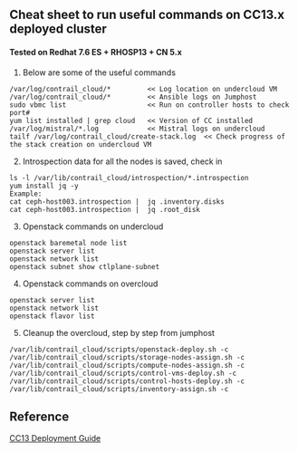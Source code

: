 ## Cheat sheet to run useful commands on CC13.x deployed cluster 
#### Tested on Redhat 7.6 ES + RHOSP13 + CN 5.x

1. Below are some of the useful commands 
```
/var/log/contrail_cloud/*         << Log location on undercloud VM
/var/log/contrail_cloud/*         << Ansible logs on Jumphost 
sudo vbmc list                    << Run on controller hosts to check port#
yum list installed | grep cloud   << Version of CC installed
/var/log/mistral/*.log            << Mistral logs on undercloud
tailf /var/log/contrail_cloud/create-stack.log  << Check progress of the stack creation on undercloud VM
```

2. Introspection data for all the nodes is saved, check in
```
ls -l /var/lib/contrail_cloud/introspection/*.introspection
yum install jq -y
Example: 
cat ceph-host003.introspection |  jq .inventory.disks
cat ceph-host003.introspection |  jq .root_disk
```

3. Openstack commands on undercloud
```
openstack baremetal node list
openstack server list
openstack network list
openstack subnet show ctlplane-subnet
```

4. Openstack commands on overcloud
```
openstack server list
openstack network list
openstack flavor list
```

5. Cleanup the overcloud, step by step from jumphost
```
/var/lib/contrail_cloud/scripts/openstack-deploy.sh -c
/var/lib/contrail_cloud/scripts/storage-nodes-assign.sh -c
/var/lib/contrail_cloud/scripts/compute-nodes-assign.sh -c
/var/lib/contrail_cloud/scripts/control-vms-deploy.sh -c
/var/lib/contrail_cloud/scripts/control-hosts-deploy.sh -c
/var/lib/contrail_cloud/scripts/inventory-assign.sh -c
```

## Reference
[CC13 Deployment Guide](https://www.juniper.net/documentation/en_US/contrail5.0/information-products/pathway-pages/contrail-cloud-deployment-guide-13.0.pdf)
